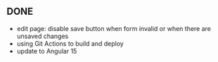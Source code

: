## DONE

- edit page: disable save button when form invalid or when there are unsaved changes
- using Git Actions to build and deploy
- update to Angular 15
